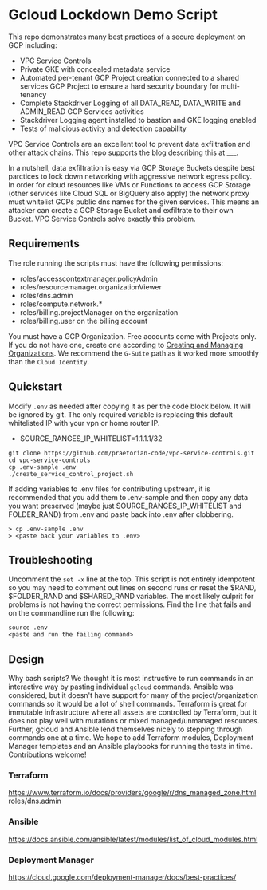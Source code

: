 # Gcloud Lockdown Demo Script

This repo demonstrates many best practices of a secure deployment on GCP including:
* VPC Service Controls
* Private GKE with concealed metadata service
* Automated per-tenant GCP Project creation connected to a shared services GCP Project
  to ensure a hard security boundary for multi-tenancy
* Complete Stackdriver Logging of all DATA_READ, DATA_WRITE and ADMIN_READ GCP Services activities
* Stackdriver Logging agent installed to bastion and GKE logging enabled
* Tests of malicious activity and detection capability

VPC Service Controls are an excellent tool to prevent data exfiltration and other attack chains.
This repo supports the blog describing this at ___.

In a nutshell, data exfiltration is easy via GCP Storage Buckets despite best parctices to lock down networking with aggressive network egress policy. 
In order for cloud resources like VMs or Functions to access GCP Storage (other services like Cloud SQL or BigQuery also apply) the network proxy
must whitelist GCPs public dns names for the given services. This means an attacker can create a GCP Storage Bucket and exfiltrate to their own Bucket.
VPC Service Controls solve exactly this problem.

## Requirements

The role running the scripts must have the following permissions:

*    roles/accesscontextmanager.policyAdmin
*    roles/resourcemanager.organizationViewer
*    roles/dns.admin
*    roles/compute.network.*
*    roles/billing.projectManager on the organization
*    roles/billing.user on the billing account

You must have a GCP Organization. Free accounts come with Projects only.
If you do not have one, create one according to [Creating and Managing Organizations](https://cloud.google.com/resource-manager/docs/creating-managing-organization).
We recommend the `G-Suite` path as it worked more smoothly than the `Cloud Identity`.

## Quickstart

Modify `.env` as needed after copying it as per the code block below. It will be ignored by git.
The only required variable is replacing this default whitelisted IP with your vpn or home router IP.

* SOURCE_RANGES_IP_WHITELIST=1.1.1.1/32

```
git clone https://github.com/praetorian-code/vpc-service-controls.git
cd vpc-service-controls
cp .env-sample .env
./create_service_control_project.sh
```

If adding variables to .env files for contributing upstream, it is recommended that you add them to .env-sample
and then copy any data you want preserved (maybe just SOURCE_RANGES_IP_WHITELIST and FOLDER_RAND) from .env
and paste back into .env after clobbering.

```
> cp .env-sample .env
> <paste back your variables to .env>
```

## Troubleshooting

Uncomment the `set -x` line at the top.
This script is not entirely idempotent so you may need to comment out lines on second runs or reset the $RAND, $FOLDER_RAND and $SHARED_RAND variables.
The most likely culprit for problems is not having the correct permissions. Find the line that fails and on the commandline run the following:

```
source .env
<paste and run the failing command>
```

## Design

Why bash scripts? We thought it is most instructive to run commands in an interactive way by pasting individual `gcloud` commands.
Ansible was considered, but it doesn't have support for many of the project/organization commands so it would be a lot of shell commands.
Terraform is great for immutable infrastructure where all assets are controlled by Terraform, but it does not play well with mutations
or mixed managed/unmanaged resources.  Further, gcloud and Ansible lend themselves nicely to stepping through commands one at a time.
We hope to add Terraform modules, Deployment Manager templates and an Ansible playbooks for running the tests in time.  Contributions welcome!

### Terraform

https://www.terraform.io/docs/providers/google/r/dns_managed_zone.html
roles/dns.admin

### Ansible 
https://docs.ansible.com/ansible/latest/modules/list_of_cloud_modules.html

### Deployment Manager
https://cloud.google.com/deployment-manager/docs/best-practices/
